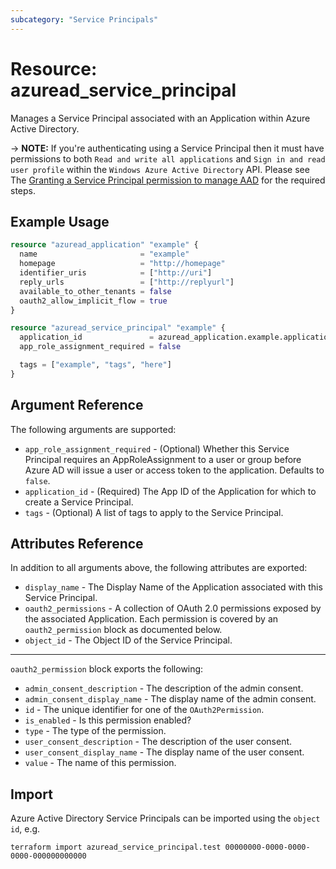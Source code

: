 ```yaml
---
subcategory: "Service Principals"
---
```


# Resource: azuread_service_principal

Manages a Service Principal associated with an Application within Azure Active Directory.

-> **NOTE:** If you're authenticating using a Service Principal then it must have permissions to both `Read and write all applications` and `Sign in and read user profile` within the `Windows Azure Active Directory` API. Please see The [Granting a Service Principal permission to manage AAD](../guides/service_principal_configuration.html) for the required steps.

## Example Usage

```terraform
resource "azuread_application" "example" {
  name                       = "example"
  homepage                   = "http://homepage"
  identifier_uris            = ["http://uri"]
  reply_urls                 = ["http://replyurl"]
  available_to_other_tenants = false
  oauth2_allow_implicit_flow = true
}

resource "azuread_service_principal" "example" {
  application_id               = azuread_application.example.application_id
  app_role_assignment_required = false

  tags = ["example", "tags", "here"]
}
```

## Argument Reference

The following arguments are supported:

* `app_role_assignment_required` - (Optional) Whether this Service Principal requires an AppRoleAssignment to a user or group before Azure AD will issue a user or access token to the application. Defaults to `false`.
* `application_id` - (Required) The App ID of the Application for which to create a Service Principal.
* `tags` - (Optional) A list of tags to apply to the Service Principal.

## Attributes Reference

In addition to all arguments above, the following attributes are exported:

* `display_name` - The Display Name of the Application associated with this Service Principal.
* `oauth2_permissions` - A collection of OAuth 2.0 permissions exposed by the associated Application. Each permission is covered by an `oauth2_permission` block as documented below.
* `object_id` - The Object ID of the Service Principal.

---

`oauth2_permission` block exports the following:

* `admin_consent_description` - The description of the admin consent.
* `admin_consent_display_name` - The display name of the admin consent.
* `id` - The unique identifier for one of the `OAuth2Permission`.
* `is_enabled` - Is this permission enabled?
* `type` - The type of the permission.
* `user_consent_description` - The description of the user consent.
* `user_consent_display_name` - The display name of the user consent.
* `value` - The name of this permission.

## Import

Azure Active Directory Service Principals can be imported using the `object id`, e.g.

```shell
terraform import azuread_service_principal.test 00000000-0000-0000-0000-000000000000
```
